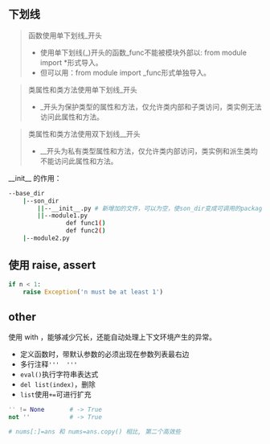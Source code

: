

## 下划线

>函数使用单下划线_开头
>- 使用单下划线(_)开头的函数_func不能被模块外部以: from module import *形式导入。
>- 但可以用：from module import _func形式单独导入。

>类属性和类方法使用单下划线_开头
>- _开头为保护类型的属性和方法，仅允许类内部和子类访问，类实例无法访问此属性和方法。

>类属性和类方法使用双下划线__开头
>- __开头为私有类型属性和方法，仅允许类内部访问，类实例和派生类均不能访问此属性和方法。


\_\_init\_\_ 的作用：

```bash
--base_dir
    |--son_dir
        ||--__init__.py # 新增加的文件，可以为空，使son_dir变成可调用的package
        ||--module1.py
                def func1()
                def func2()
    |--module2.py
```

## 使用 raise, assert

```python
if n < 1:
    raise Exception('n must be at least 1')
```

## other

使用 with ，能够减少冗长，还能自动处理上下文环境产生的异常。


- 定义函数时，带默认参数的必须出现在参数列表最右边
- 多行注释`'''  '''`
- `eval()`执行字符串表达式
- `del list(index)`，删除
- `list`使用`+=`可进行扩充

```python
'' != None       # -> True
not ''           # -> True
```

```python
# nums[:]=ans 和 nums=ans.copy() 相比, 第二个高效些
```
